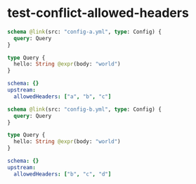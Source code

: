# test-conflict-allowed-headers

```graphql @config
schema @link(src: "config-a.yml", type: Config) {
  query: Query
}

type Query {
  hello: String @expr(body: "world")
}
```

```yml @file:config-a.yml
schema: {}
upstream:
  allowedHeaders: ["a", "b", "c"]
```

```graphql @config
schema @link(src: "config-b.yml", type: Config) {
  query: Query
}

type Query {
  hello: String @expr(body: "world")
}
```

```yml @file:config-b.yml
schema: {}
upstream:
  allowedHeaders: ["b", "c", "d"]
```
